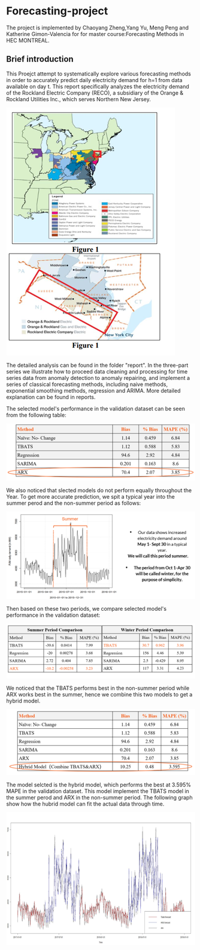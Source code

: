 # Forecasting-project
The project is implemented by Chaoyang Zheng,Yang Yu, Meng Peng and Katherine Gimon-Valencia for for master course:Forecasting Methods in HEC MONTREAL.
## Brief introduction 
This Proejct attempt to systematically explore various forecasting methods in order to accurately predict daily electricity demand for h=1 from data available on day t. This report specifically analyzes the electricity demand of the Rockland Electric Company
(RECO), a subsidiary of the Orange & Rockland Utilities Inc., which serves Northern New Jersey.

![Alt text](https://raw.githubusercontent.com/chaoyangzhengnash/forecasting-project/master/graph/1.PNG "Optional title")

The detailed analysis can be found in the folder "report". In the  three-part series we illustrate how to proceed data cleaning and processing for time series data from anomaly detection to anomaly repairing, and implement a series of classical forecasting methods, including naive methods, exponential smoothing methods, regression and ARIMA. More detailed explanation can be found in reports.

The selected model's performance in the validation dataset can be seen from the following table:

![Alt text](https://raw.githubusercontent.com/chaoyangzhengnash/forecasting-project/master/graph/3.PNG "Optional title")

We also noticed that slected models do not perform equally throughout the Year. To get more accurate prediction, we spit a typical year into the summer perod and the non-summer period as follows:

![Alt text](https://raw.githubusercontent.com/chaoyangzhengnash/forecasting-project/master/graph/4.PNG "Optional title")


Then based on these two periods, we compare selected model's performance in the validation dataset:

![Alt text](https://raw.githubusercontent.com/chaoyangzhengnash/forecasting-project/master/graph/5.PNG "Optional title")

We noticed that the TBATS performs best in the non-summer period while ARX works best in the summer, hence we combine this two models to get a hybrid model.

![Alt text](https://raw.githubusercontent.com/chaoyangzhengnash/forecasting-project/master/graph/2.PNG "Optional title")

The  model selcted is the hybrid model, which performs the best at 3.595% MAPE in the validation dataset. This model implement the TBATS model in the summer perod and ARX in the non-summer period. The following graph show how the hubrid model can fit the actual data through time.

![Alt text](https://raw.githubusercontent.com/chaoyangzhengnash/forecasting-project/master/graph/6.png "Optional title")

